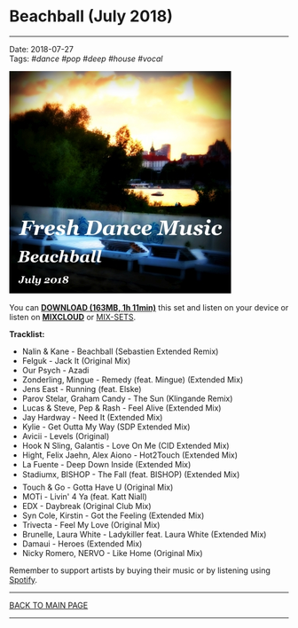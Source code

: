 # Beachball (July 2018)

----

Date: 2018-07-27  
Tags: *#dance* *#pop* *#deep* *#house* *#vocal*    
  
[![Fresh Dance Music - Beachball (July 2018)](beachball_july_2018_400x400.jpg)](https://docs.google.com/uc?id=12C2w-NwZwHSBymUqjAbyXa8IsBz8KUDE&export=download)  

You can [**DOWNLOAD (163MB, 1h 11min)**](https://docs.google.com/uc?id=12C2w-NwZwHSBymUqjAbyXa8IsBz8KUDE&export=download) 
this set and listen on your device or listen on [**MIXCLOUD**](https://www.mixcloud.com/FreshDanceMusic/beachball-july-2017/) 
or [MIX-SETS](http://www.mix-sets.com/track/8688/fresh-dance-music-beachball-july-2018).

**Tracklist:**  
 
- Nalin & Kane - Beachball (Sebastien Extended Remix)
- Felguk - Jack It (Original Mix)
- Our Psych - Azadi
- Zonderling, Mingue - Remedy (feat. Mingue) (Extended Mix)
- Jens East - Running (feat. Elske)
- Parov Stelar, Graham Candy - The Sun (Klingande Remix)
- Lucas & Steve, Pep & Rash - Feel Alive (Extended Mix)
- Jay Hardway - Need It (Extended Mix)
- Kylie - Get Outta My Way (SDP Extended Mix)
- Avicii - Levels (Original)
- Hook N Sling, Galantis - Love On Me (CID Extended Mix)
- Hight, Felix Jaehn, Alex Aiono - Hot2Touch (Extended Mix)
- La Fuente - Deep Down Inside (Extended Mix)
- Stadiumx, BISHOP - The Fall (feat. BISHOP) (Extended Mix)
- Touch & Go - Gotta Have U (Original Mix)
- MOTi - Livin' 4 Ya (feat. Katt Niall)
- EDX - Daybreak (Original Club Mix)
- Syn Cole, Kirstin - Got the Feeling (Extended Mix)
- Trivecta - Feel My Love (Original Mix)
- Brunelle, Laura White - Ladykiller feat. Laura White (Extended Mix)
- Damaui - Heroes (Extended Mix)
- Nicky Romero, NERVO - Like Home (Original Mix)

 
Remember to support artists by buying their music or by listening using 
[Spotify](https://open.spotify.com/user/hopbit/playlist/5pauzyEbUAAKknivnm52nm?si=tFURlBD-QBm_DA3ABPChfg).

----

[BACK TO MAIN PAGE](../README.md)

---- 
